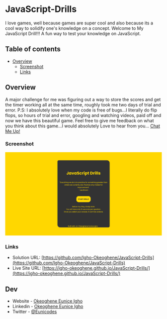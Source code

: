 # JavaScript-Drills

I love games, well because games are super cool and also because its a cool way to solidify one's knowledge on a concept.
Welcome to My JavaScript Drill!!! A fun way to test your knowledge on JavaScript.

## Table of contents

- [Overview](#overview)
  - [Screenshot](#screenshot)
  - [Links](#links)

## Overview

A major challenge for me was figuring out a way to store the scores and get the timer working all at the same time, roughly took me two days of trial and error.
P.S: I absolutely love when my code is free of bugs...I literally do flip flops, so hours of trial and error, googling and watching videos, paid off and now we have this beautiful game.
Feel free to give me feedback on what you think about this game...I would absolutely Love to hear from you... [Chat Me Up!](#dev)

### Screenshot

![Screenshot.png](./Screenshot.png)

### Links

- Solution URL: [https://github.com/Igho-Okeoghene/JavaScript-Drills](https://github.com/Igho-Okeoghene/JavaScript-Drills)
- Live Site URL: [https://igho-okeoghene.github.io/JavaScript-Drills/](https://igho-okeoghene.github.io/JavaScript-Drills/)

## Dev

- Website - [Okeoghene Eunice Igho](https://github.com/Igho-Okeoghene)
- Linkedin - [Okeoghene Eunice Igho](http://www.linkedin.com/in/okeoghene-eunice-igho)
- Twitter - [@Eunicodes](https://www.twitter.com/eunicodes)
